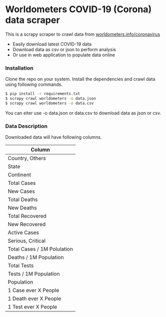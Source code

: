 # Worldometers COVID-19 (Corona) data scraper

This is a scrapy scraper to crawl data from
[worldometers.info/coronavirus](https://www.worldometers.info/coronavirus/)

  - Easily download latest COVID-19 data
  - Download data as csv or json to perform analysis
  - Or use in web application to populate data online



### Installation
Clone the repo on your system.
Install the dependencies and crawl data using following commands.

```sh
$ pip install -r requirements.txt
$ scrapy crawl worldometers -o data.json
$ scrapy crawl worldometers -o data.csv
```

You can eiter use -o data.json or data.csv to download data as json or csv.

### Data Description

Downloaded data will have following columns.

| Column |
| ------ |
| Country, Others |
| State |
| Continent |
| Total Cases |
| New Cases |
| Total Deaths |
| New Deaths |
| Total Recovered |
| New Recovered |
| Active Cases |
| Serious, Critical |
| Total Cases / 1M Polulation |
| Deaths / 1M Population |
| Total Tests |
| Tests / 1M Population |
| Population |
| 1 Case ever X People |
| 1 Death ever X People |
| 1 Test ever X People |